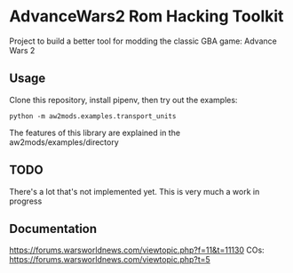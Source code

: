# AdvanceWars2 Rom Hacking Toolkit
Project to build a better tool for modding the classic GBA game: Advance Wars 2

## Usage
Clone this repository, install pipenv, then try out the examples:

```
python -m aw2mods.examples.transport_units

```
The features of this library are explained in the aw2mods/examples/directory

## TODO
There's a lot that's not implemented yet. This is very much a work in progress


## Documentation
https://forums.warsworldnews.com/viewtopic.php?f=11&t=11130
COs: https://forums.warsworldnews.com/viewtopic.php?t=5
